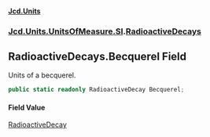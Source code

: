 #### [Jcd.Units](index.md 'index')
### [Jcd.Units.UnitsOfMeasure.SI](Jcd.Units.UnitsOfMeasure.SI.md 'Jcd.Units.UnitsOfMeasure.SI').[RadioactiveDecays](Jcd.Units.UnitsOfMeasure.SI.RadioactiveDecays.md 'Jcd.Units.UnitsOfMeasure.SI.RadioactiveDecays')

## RadioactiveDecays.Becquerel Field

Units of a becquerel.

```csharp
public static readonly RadioactiveDecay Becquerel;
```

#### Field Value
[RadioactiveDecay](Jcd.Units.UnitTypes.RadioactiveDecay.md 'Jcd.Units.UnitTypes.RadioactiveDecay')